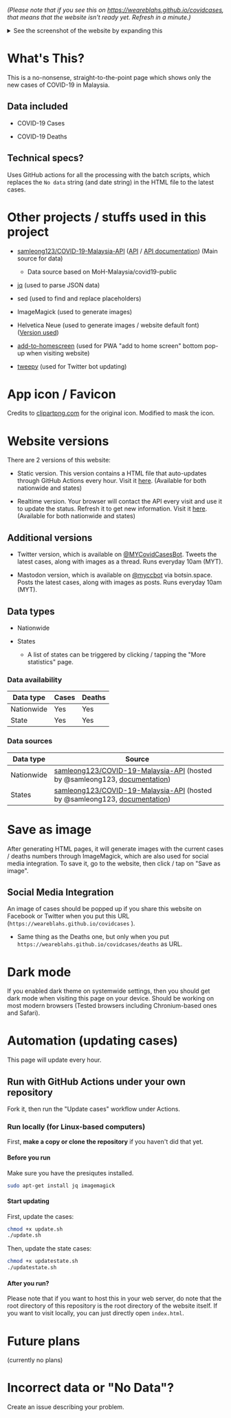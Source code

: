 _(Please note that if you see this on https://weareblahs.github.io/covidcases, that means that the website isn't ready yet. Refresh in a minute.)_

<details>
<summary>See the screenshot of the website by expanding this</summary>
<br>
<img src="https://user-images.githubusercontent.com/37889443/154798834-3b757275-75bf-448c-b547-be6897bf988e.png"></img>
<h1><center>Yes. This is how the website looks like. Nothing more, nothing less. Just the numbers.</center></h1>
</details>

# What's This?

This is a no-nonsense, straight-to-the-point page which shows only the new cases of COVID-19 in Malaysia.

## Data included

- COVID-19 Cases

- COVID-19 Deaths
  
## Technical specs?
  
Uses GitHub actions for all the processing with the batch scripts, which replaces the `No data` string (and date string) in the HTML file to the latest cases.
  
# Other projects / stuffs used in this project

- [samleong123/COVID-19-Malaysia-API](https://github.com/samleong123/COVID-19-Malaysia-API) ([API](https://covid-19.samsam123.name.my/api/cases?date=latest) / [API documentation](https://covid-19.samsam123.name.my/api.html)) (Main source for data)
  
  - Data source based on MoH-Malaysia/covid19-public

- [jq](https://github.com/stedolan/jq) (used to parse JSON data)

- sed (used to find and replace placeholders)

- ImageMagick (used to generate images)

- Helvetica Neue (used to generate images / website default font) ([Version used](https://github.com/ifvictr/helvetica-neue))

- [add-to-homescreen](https://github.com/cubiq/add-to-homescreen) (used for PWA "add to home screen" bottom pop-up when visiting website)

- [tweepy](https://github.com/tweepy/tweepy) (used for Twitter bot updating)

# App icon / Favicon

Credits to [clipartpng.com](https://clipartpng.com/?3346,blue-face-mask-clipart-png-image) for the original icon. Modified to mask the icon.

# Website versions

There are 2 versions of this website:

- Static version. This version contains a HTML file that auto-updates through GitHub Actions every hour. Visit it [here](https://weareblahs.github.io/covidcases). (Available for both nationwide and states)

- Realtime version. Your browser will contact the API every visit and use it to update the status. Refresh it to get new information. Visit it [here](https://weareblahs.github.io/covidcases/dynamic). (Available for both nationwide and states)

## Additional versions

- Twitter version, which is available on [@MYCovidCasesBot](https://twitter.com/MYCOVIDCasesBot). Tweets the latest cases, along with images as a thread. Runs everyday 10am (MYT).

- Mastodon version, which is available on [@myccbot](https://botsin.space/@myccbot) via botsin.space. Posts the latest cases, along with images as posts. Runs everyday 10am (MYT).

## Data types

- Nationwide

- States
  
  - A list of states can be triggered by clicking / tapping the "More statistics" page.

### Data availability

| Data type  | Cases | Deaths |
| ---------- | ----- | ------ |
| Nationwide | Yes   | Yes    |
| State      | Yes   | Yes    |

### Data sources

| Data type  | Source                                                                                                                                                                           |
| ---------- | -------------------------------------------------------------------------------------------------------------------------------------------------------------------------------- |
| Nationwide | [samleong123/COVID-19-Malaysia-API](https://github.com/samleong123/COVID-19-Malaysia-API) (hosted by @samleong123, [documentation](https://covid-19.samsam123.name.my/api.html)) |
| States     | [samleong123/COVID-19-Malaysia-API](https://github.com/samleong123/COVID-19-Malaysia-API) (hosted by @samleong123, [documentation](https://covid-19.samsam123.name.my/api.html)) |

# Save as image

After generating HTML pages, it will generate images with the current cases / deaths numbers through ImageMagick, which are also used for social media integration. To save it, go to the website, then click / tap on "Save as image".

## Social Media Integration

An image of cases should be popped up if you share this website on Facebook or Twitter when you put this URL (`https://weareblahs.github.io/covidcases` ).

- Same thing as the Deaths one, but only when you put `https://weareblahs.github.io/covidcases/deaths`  as URL.

# Dark mode

If you enabled dark theme on systemwide settings, then you should get dark mode when visiting this page on your device. Should be working on most modern browsers (Tested browsers including Chronium-based ones and Safari).

# Automation (updating cases)

 This page will update every hour.

## Run with GitHub Actions under your own repository

Fork it, then run the "Update cases" workflow under Actions.

### Run locally (for Linux-based computers)
First, **make a copy or clone the repository** if you haven't did that yet.

#### Before you run
Make sure you have the presiqutes installed.

```bash
sudo apt-get install jq imagemagick
```
#### Start updating
First, update the cases:
```bash
chmod +x update.sh
./update.sh
```
Then, update the state cases:
```bash
chmod +x updatestate.sh
./updatestate.sh
```

#### After you run?
Please note that if you want to host this in your web server, do note that the root directory of this repository is the root directory of the website itself. If you want to visit locally, you can just directly open `index.html`.

# Future plans

(currently no plans)

# Incorrect data or "No Data"?

Create an issue describing your problem.
